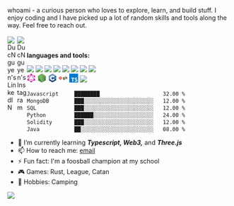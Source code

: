 

whoami - a curious person who loves to explore, learn, and build stuff. I enjoy coding and I have picked up a lot of random skills and tools along the way. 
Feel free to reach out.  
<br />
<a href="https://www.linkedin.com/in/ducng416/">
  <img align="left" alt="DucNguyen's LinkedIN" width="22px" src="https://raw.githubusercontent.com/peterthehan/peterthehan/master/assets/linkedin.svg" />
</a>
<a href="https://www.instagram.com/noahh____416/">
  <img align="left" alt="DucNguyen's Instagram" width="22px" src="https://raw.githubusercontent.com/hussainweb/hussainweb/main/icons/instagram.png" />
</a>    
<br />
**languages and tools:**  

<code><img height="20" src="https://img.shields.io/badge/javascript-%23323330.svg?style=for-the-badge&logo=javascript&logoColor=%23F7DF1E"></code>
<code><img height="20" src="https://img.shields.io/badge/react-%2320232a.svg?style=for-the-badge&logo=react&logoColor=%2361DAFB"></code>
<code><img height="20" src="https://img.shields.io/badge/MongoDB-%234ea94b.svg?style=for-the-badge&logo=mongodb&logoColor=white"></code>
<code><img height="20" src="https://img.shields.io/badge/mysql-%2300f.svg?style=for-the-badge&logo=mysql&logoColor=white"></code>
<code><img height="20" src="https://img.shields.io/badge/python-3670A0?style=for-the-badge&logo=python&logoColor=ffdd54"></code>
<code><img height="20" src="https://img.shields.io/badge/Solidity-%23363636.svg?style=for-the-badge&logo=solidity&logoColor=white"></code>
<code><img height="20" src="https://img.shields.io/badge/java-%23ED8B00.svg?style=for-the-badge&logo=java&logoColor=white"></code>
<code><img height="20" src="https://img.shields.io/badge/AWS-%23FF9900.svg?style=for-the-badge&logo=amazon-aws&logoColor=white"></code>
<br />
<code><img height="20" src="https://raw.githubusercontent.com/github/explore/5c058a388828bb5fde0bcafd4bc867b5bb3f26f3/topics/graphql/graphql.png"></code>
<code><img height="20" src="https://raw.githubusercontent.com/github/explore/80688e429a7d4ef2fca1e82350fe8e3517d3494d/topics/nodejs/nodejs.png"></code>
<code><img height="20" src="https://raw.githubusercontent.com/github/explore/80688e429a7d4ef2fca1e82350fe8e3517d3494d/topics/cpp/cpp.png"></code>
<code><img height="20" src="https://raw.githubusercontent.com/github/explore/80688e429a7d4ef2fca1e82350fe8e3517d3494d/topics/git/git.png"></code>
<code><img height="20" src="https://raw.githubusercontent.com/github/explore/80688e429a7d4ef2fca1e82350fe8e3517d3494d/topics/typescript/typescript.png"></code>
<code><img height="20" src="https://raw.githubusercontent.com/jmnote/z-icons/master/svg/bash.svg"></code>

```text
Javascript     ████████                    32.00 %
MongoDB        ███░░░░░░░░░░░░░░░░░░░░░░   12.00 %
SQL            ███░░░░░░░░░░░░░░░░░░░░░░   12.00 %
Python         ██████░░░░░░░░░░░░░░░░░░░   24.00 %
Solidity       ███░░░░░░░░░░░░░░░░░░░░░░   12.00 %
Java           ██░░░░░░░░░░░░░░░░░░░░░░░   08.00 %
```
- 🌱 I’m currently learning ***Typescript, Web3,*** and ***Three.js***
- 📫 How to reach me: [email](mailto:dnguyensde@gmail.com)
- ⚡ Fun fact: I'm a foosball champion at my school
- 🎮 Games: Rust, League, Catan
- 🎢 Hobbies: Camping

<img src = "https://github-readme-stats.vercel.app/api?username=duc-beluga&show_icons=true&theme=tokyonight&line_height=27">
